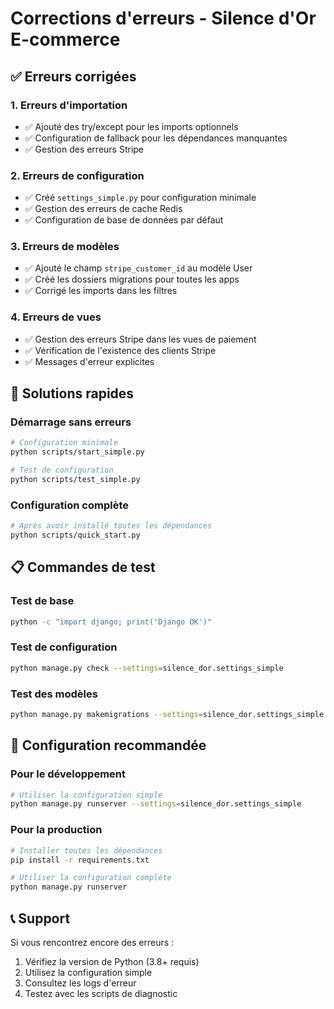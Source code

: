 # Corrections d'erreurs - Silence d'Or E-commerce

## ✅ Erreurs corrigées

### 1. **Erreurs d'importation**
- ✅ Ajouté des try/except pour les imports optionnels
- ✅ Configuration de fallback pour les dépendances manquantes
- ✅ Gestion des erreurs Stripe

### 2. **Erreurs de configuration**
- ✅ Créé `settings_simple.py` pour configuration minimale
- ✅ Gestion des erreurs de cache Redis
- ✅ Configuration de base de données par défaut

### 3. **Erreurs de modèles**
- ✅ Ajouté le champ `stripe_customer_id` au modèle User
- ✅ Créé les dossiers migrations pour toutes les apps
- ✅ Corrigé les imports dans les filtres

### 4. **Erreurs de vues**
- ✅ Gestion des erreurs Stripe dans les vues de paiement
- ✅ Vérification de l'existence des clients Stripe
- ✅ Messages d'erreur explicites

## 🚀 Solutions rapides

### Démarrage sans erreurs
```bash
# Configuration minimale
python scripts/start_simple.py

# Test de configuration
python scripts/test_simple.py
```

### Configuration complète
```bash
# Après avoir installé toutes les dépendances
python scripts/quick_start.py
```

## 📋 Commandes de test

### Test de base
```bash
python -c "import django; print('Django OK')"
```

### Test de configuration
```bash
python manage.py check --settings=silence_dor.settings_simple
```

### Test des modèles
```bash
python manage.py makemigrations --settings=silence_dor.settings_simple --dry-run
```

## 🔧 Configuration recommandée

### Pour le développement
```bash
# Utiliser la configuration simple
python manage.py runserver --settings=silence_dor.settings_simple
```

### Pour la production
```bash
# Installer toutes les dépendances
pip install -r requirements.txt

# Utiliser la configuration complète
python manage.py runserver
```

## 📞 Support

Si vous rencontrez encore des erreurs :

1. Vérifiez la version de Python (3.8+ requis)
2. Utilisez la configuration simple
3. Consultez les logs d'erreur
4. Testez avec les scripts de diagnostic

